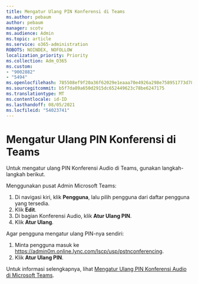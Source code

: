 ```yaml
---
title: Mengatur Ulang PIN Konferensi di Teams
ms.author: pebaum
author: pebaum
manager: scotv
ms.audience: Admin
ms.topic: article
ms.service: o365-administration
ROBOTS: NOINDEX, NOFOLLOW
localization_priority: Priority
ms.collection: Adm_O365
ms.custom:
- "9002882"
- "5494"
ms.openlocfilehash: 785508ef9f20a36f62029e1eaaa70e4926a298e758951773d78ceef76ba80ae7
ms.sourcegitcommit: b5f7da89a650d2915dc652449623c78be6247175
ms.translationtype: MT
ms.contentlocale: id-ID
ms.lasthandoff: 08/05/2021
ms.locfileid: "54023741"
---
```

# <a name="reset-conferencing-pin-in-teams"></a>Mengatur Ulang PIN Konferensi di Teams

Untuk mengatur ulang PIN Konferensi Audio di Teams, gunakan langkah-langkah berikut.  

Menggunakan pusat Admin Microsoft Teams:

1. Di navigasi kiri, klik **Pengguna**, lalu pilih pengguna dari daftar pengguna yang tersedia.
2. Klik **Edit**.
3. Di bagian Konferensi Audio, klik **Atur Ulang PIN**.
4. Klik **Atur Ulang**.

Agar pengguna mengatur ulang PIN-nya sendiri:
1. Minta pengguna masuk ke https://admin0m.online.lync.com/lscp/usp/pstnconferencing.
2. Klik **Atur Ulang PIN**.

Untuk informasi selengkapnya, lihat [Mengatur Ulang PIN Konferensi Audio di Microsoft Teams](https://docs.microsoft.com/microsoftteams/reset-the-audio-conferencing-pin-in-teams).
